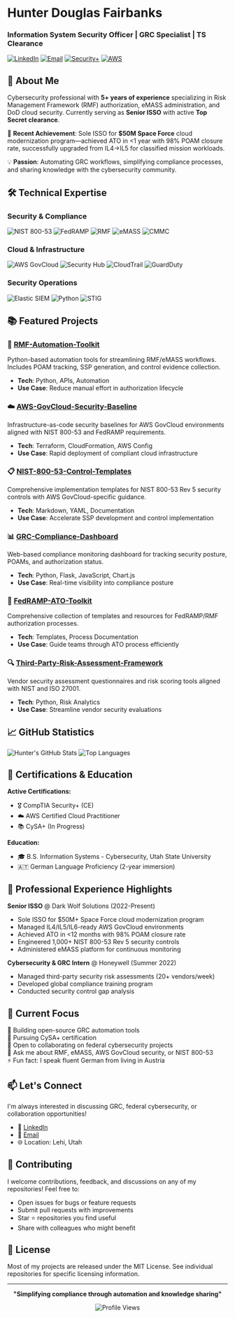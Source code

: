 # Hunter Douglas Fairbanks
### Information System Security Officer | GRC Specialist | TS Clearance

[![LinkedIn](https://img.shields.io/badge/LinkedIn-Connect-blue?style=flat&logo=linkedin)](https://linkedin.com/in/h-fairbanks)
[![Email](https://img.shields.io/badge/Email-Contact-red?style=flat&logo=gmail)](mailto:hunterdfairbanks@gmail.com)
[![Security+](https://img.shields.io/badge/CompTIA-Security%2B-red?style=flat&logo=comptia)](https://www.credly.com/badges/your-badge-id)
[![AWS](https://img.shields.io/badge/AWS-Cloud_Practitioner-orange?style=flat&logo=amazon-aws)](https://www.credly.com/badges/your-badge-id)

## 👋 About Me

Cybersecurity professional with **5+ years of experience** specializing in Risk Management Framework (RMF) authorization, eMASS administration, and DoD cloud security. Currently serving as **Senior ISSO** with active **Top Secret clearance**.

🎯 **Recent Achievement**: Sole ISSO for **$50M Space Force** cloud modernization program—achieved ATO in <1 year with 98% POAM closure rate, successfully upgraded from IL4→IL5 for classified mission workloads.

💡 **Passion**: Automating GRC workflows, simplifying compliance processes, and sharing knowledge with the cybersecurity community.

## 🛠️ Technical Expertise

### Security & Compliance
![NIST 800-53](https://img.shields.io/badge/NIST-800--53_Rev5-blue?style=flat)
![FedRAMP](https://img.shields.io/badge/FedRAMP-Authorized-green?style=flat)
![RMF](https://img.shields.io/badge/RMF-ATO_Lifecycle-orange?style=flat)
![eMASS](https://img.shields.io/badge/eMASS-Administrator-red?style=flat)
![CMMC](https://img.shields.io/badge/CMMC-Framework-purple?style=flat)

### Cloud & Infrastructure
![AWS GovCloud](https://img.shields.io/badge/AWS-GovCloud-orange?style=flat&logo=amazon-aws)
![Security Hub](https://img.shields.io/badge/AWS-Security_Hub-orange?style=flat)
![CloudTrail](https://img.shields.io/badge/AWS-CloudTrail-orange?style=flat)
![GuardDuty](https://img.shields.io/badge/AWS-GuardDuty-orange?style=flat)

### Security Operations
![Elastic SIEM](https://img.shields.io/badge/Elastic-SIEM-yellow?style=flat&logo=elastic)
![Python](https://img.shields.io/badge/Python-Automation-blue?style=flat&logo=python)
![STIG](https://img.shields.io/badge/DISA-STIG-red?style=flat)

## 📚 Featured Projects

### 🔐 [RMF-Automation-Toolkit](https://github.com/hunterdfairbanks/RMF-Automation-Toolkit)
Python-based automation tools for streamlining RMF/eMASS workflows. Includes POAM tracking, SSP generation, and control evidence collection.
- **Tech**: Python, APIs, Automation
- **Use Case**: Reduce manual effort in authorization lifecycle

### ☁️ [AWS-GovCloud-Security-Baseline](https://github.com/hunterdfairbanks/AWS-GovCloud-Security-Baseline)
Infrastructure-as-code security baselines for AWS GovCloud environments aligned with NIST 800-53 and FedRAMP requirements.
- **Tech**: Terraform, CloudFormation, AWS Config
- **Use Case**: Rapid deployment of compliant cloud infrastructure

### 📋 [NIST-800-53-Control-Templates](https://github.com/hunterdfairbanks/NIST-800-53-Control-Templates)
Comprehensive implementation templates for NIST 800-53 Rev 5 security controls with AWS GovCloud-specific guidance.
- **Tech**: Markdown, YAML, Documentation
- **Use Case**: Accelerate SSP development and control implementation

### 📊 [GRC-Compliance-Dashboard](https://github.com/hunterdfairbanks/GRC-Compliance-Dashboard)
Web-based compliance monitoring dashboard for tracking security posture, POAMs, and authorization status.
- **Tech**: Python, Flask, JavaScript, Chart.js
- **Use Case**: Real-time visibility into compliance posture

### 🎯 [FedRAMP-ATO-Toolkit](https://github.com/hunterdfairbanks/FedRAMP-ATO-Toolkit)
Comprehensive collection of templates and resources for FedRAMP/RMF authorization processes.
- **Tech**: Templates, Process Documentation
- **Use Case**: Guide teams through ATO process efficiently

### 🔍 [Third-Party-Risk-Assessment-Framework](https://github.com/hunterdfairbanks/Third-Party-Risk-Assessment-Framework)
Vendor security assessment questionnaires and risk scoring tools aligned with NIST and ISO 27001.
- **Tech**: Python, Risk Analytics
- **Use Case**: Streamline vendor security evaluations

## 📈 GitHub Statistics

![Hunter's GitHub Stats](https://github-readme-stats.vercel.app/api?username=hunterdfairbanks&show_icons=true&theme=dark)
![Top Languages](https://github-readme-stats.vercel.app/api/top-langs/?username=hunterdfairbanks&layout=compact&theme=dark)

## 📜 Certifications & Education

**Active Certifications:**
- 🎖️ CompTIA Security+ (CE)
- ☁️ AWS Certified Cloud Practitioner
- 📚 CySA+ (In Progress)

**Education:**
- 🎓 B.S. Information Systems - Cybersecurity, Utah State University
- 🇦🇹 German Language Proficiency (2-year immersion)

## 💼 Professional Experience Highlights

**Senior ISSO** @ Dark Wolf Solutions (2022-Present)
- Sole ISSO for $50M+ Space Force cloud modernization program
- Managed IL4/IL5/IL6-ready AWS GovCloud environments
- Achieved ATO in <12 months with 98% POAM closure rate
- Engineered 1,000+ NIST 800-53 Rev 5 security controls
- Administered eMASS platform for continuous monitoring

**Cybersecurity & GRC Intern** @ Honeywell (Summer 2022)
- Managed third-party security risk assessments (20+ vendors/week)
- Developed global compliance training program
- Conducted security control gap analysis

## 🎯 Current Focus

🔭 Building open-source GRC automation tools  
🌱 Pursuing CySA+ certification  
👯 Open to collaborating on federal cybersecurity projects  
💬 Ask me about RMF, eMASS, AWS GovCloud security, or NIST 800-53  
⚡ Fun fact: I speak fluent German from living in Austria  

## 📫 Let's Connect

I'm always interested in discussing GRC, federal cybersecurity, or collaboration opportunities!

- 💼 [LinkedIn](https://linkedin.com/in/h-fairbanks)
- 📧 [Email](mailto:hunterdfairbanks@gmail.com)
- 🌐 Location: Lehi, Utah

## 🤝 Contributing

I welcome contributions, feedback, and discussions on any of my repositories! Feel free to:
- Open issues for bugs or feature requests
- Submit pull requests with improvements
- Star ⭐ repositories you find useful
- Share with colleagues who might benefit

## 📄 License

Most of my projects are released under the MIT License. See individual repositories for specific licensing information.

---

<div align="center">

**"Simplifying compliance through automation and knowledge sharing"**

![Profile Views](https://komarev.com/ghpvc/?username=hunterdfairbanks&color=blue)

</div>

